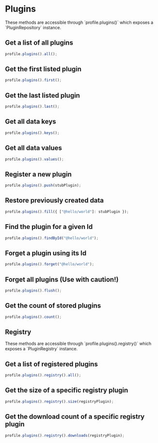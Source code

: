 # Plugins

<x-alert type="info">
These methods are accessible through `profile.plugins()` which exposes a `PluginRepository` instance.
</x-alert>

## Get a list of all plugins

```typescript
profile.plugins().all();
```

## Get the first listed plugin

```typescript
profile.plugins().first();
```

## Get the last listed plugin

```typescript
profile.plugins().last();
```

## Get all data keys

```typescript
profile.plugins().keys();
```

## Get all data values

```typescript
profile.plugins().values();
```

## Register a new plugin

```typescript
profile.plugins().push(stubPlugin);
```

## Restore previously created data

```typescript
profile.plugins().fill({ ["@hello/world"]: stubPlugin });
```

## Find the plugin for a given Id

```typescript
profile.plugins().findById("@hello/world");
```

## Forget a plugin using its Id

```typescript
profile.plugins().forget("@hello/world");
```

## Forget all plugins (Use with caution!)

```typescript
profile.plugins().flush();
```

## Get the count of stored plugins

```typescript
profile.plugins().count();
```

## Registry

<x-alert type="info">
These methods are accessible through `profile.plugins().registry()` which exposes a `PluginRegistry` instance.
</x-alert>

## Get a list of registered plugins

```typescript
profile.plugins().registry().all();
```

## Get the size of a specific registry plugin

```typescript
profile.plugins().registry().size(registryPlugin);
```

## Get the download count of a specific registry plugin

```typescript
profile.plugins().registry().downloads(registryPlugin);
```
